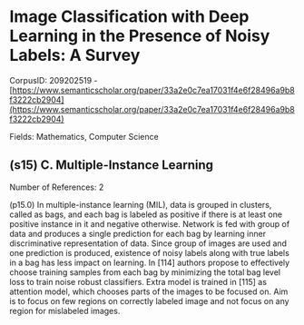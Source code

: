 # Image Classification with Deep Learning in the Presence of Noisy Labels: A Survey

CorpusID: 209202519 - [https://www.semanticscholar.org/paper/33a2e0c7ea17031f4e6f28496a9b8f3222cb2904](https://www.semanticscholar.org/paper/33a2e0c7ea17031f4e6f28496a9b8f3222cb2904)

Fields: Mathematics, Computer Science

## (s15) C. Multiple-Instance Learning
Number of References: 2

(p15.0) In multiple-instance learning (MIL), data is grouped in clusters, called as bags, and each bag is labeled as positive if there is at least one positive instance in it and negative otherwise. Network is fed with group of data and produces a single prediction for each bag by learning inner discriminative representation of data. Since group of images are used and one prediction is produced, existence of noisy labels along with true labels in a bag has less impact on learning. In [114] authors propose to effectively choose training samples from each bag by minimizing the total bag level loss to train noise robust classifiers. Extra model is trained in [115] as attention model, which chooses parts of the images to be focused on. Aim is to focus on few regions on correctly labeled image and not focus on any region for mislabeled images.
